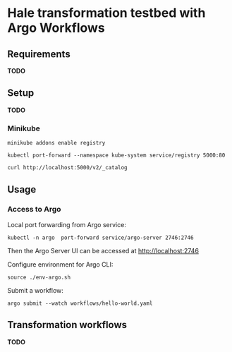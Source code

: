 Hale transformation testbed with Argo Workflows
===============================================

Requirements
------------

**TODO**


Setup
-----

**TODO**


### Minikube

```
minikube addons enable registry
```

```
kubectl port-forward --namespace kube-system service/registry 5000:80
```

```
curl http://localhost:5000/v2/_catalog
```



Usage
-----

### Access to Argo

Local port forwarding from Argo service:

```
kubectl -n argo  port-forward service/argo-server 2746:2746
```

Then the Argo Server UI can be accessed at <http://localhost:2746>

Configure environment for Argo CLI:

```
source ./env-argo.sh
```

Submit a workflow:

```
argo submit --watch workflows/hello-world.yaml
```


Transformation workflows
------------------------

**TODO**
